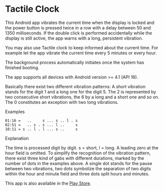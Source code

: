 Tactile Clock
=============

This Android app vibrates the current time when the display is locked and the power button is
pressed twice in a row with a delay between 50 and 1350 milliseconds. If the double click is
performed accidentally while the display is still active, the app warns with a long, persistent
vibration.

You may also use Tactile clock to keep informed about the current time. For example let the app
vibrate the current time every 5 minutes or every hour.

The background process automatically initiates once the system has finished booting.

The app supports all devices with Android version >= 4.1 (API 16).

Basically there exist two different vibration patterns: A short vibration stands for the digit 1 and
a long one for the digit 5. The 2 is represented by two consecutive short vibrations, the 6 by a
long and a short one and so on. The 0 constitutes an exception with two long vibrations.

Examples

```
01:16 =   ..     s ... s .. l . s
02:51 =   .. s . s ... l ..     s
10:11 = s .. l . l ... s ..     s
```

Explanation

The time is processed digit by digit. s = short, l = long. A leading zero at the hour field is
omitted. To simplify the recognition of the vibration pattern, there exist three kind of gabs with
different durations, marked by the number of dots in the examples above. A single dot stands for the
pause between two vibrations, two dots symbolize the separation of two digits within the hour and
minute field and three dots split hours and minutes.

This app is also available in the [Play Store](https://play.google.com/store/apps/details?id=de.eric_scheibler.tactileclock&hl=en).

